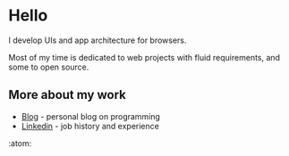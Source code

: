 # Hello 
I develop UIs and app architecture for browsers.

Most of my time is dedicated to web projects with fluid requirements, and some to open source. 

## More about my work
 - [Blog](https://webup.org/blog) - personal blog on programming
 - [Linkedin](https://www.linkedin.com/in/moubi/) - job history and experience

:atom:
